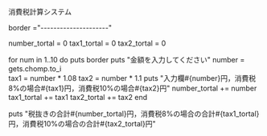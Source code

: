 消費税計算システム

border ="---------------------"

number_tortal = 0
tax1_tortal = 0
tax2_tortal = 0

for num in 1..10 do
  puts border
  puts "金額を入力してください"
  number = gets.chomp.to_i  
  tax1 = number * 1.08
  tax2 = number * 1.1
  puts "入力欄#{number}円，消費税8%の場合#{tax1}円，消費税10%の場合#{tax2}円"
  number_tortal += number
  tax1_tortal += tax1
  tax2_tortal += tax2
end

puts "税抜きの合計#{number_tortal}円，消費税8%の場合の合計#{tax1_tortal}円，消費税10%の場合の合計#{tax2_tortal}円"
